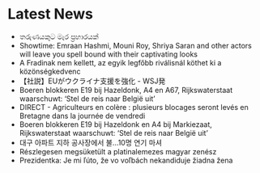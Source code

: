 # Latest News
-  තරුණයකුට මැර ප්‍රහාරයක්
-  Showtime: Emraan Hashmi, Mouni Roy, Shriya Saran and other actors will leave you spell bound with their captivating looks
-  A Fradinak nem kellett, az egyik legfőbb riválisnál köthet ki a közönségkedvenc
-  【社説】EUがウクライナ支援を強化 - WSJ発
-  Boeren blokkeren E19 bij Hazeldonk, A4 en A67, Rijkswaterstaat waarschuwt: ‘Stel de reis naar België uit’
-  DIRECT - Agriculteurs en colère : plusieurs blocages seront levés en Bretagne dans la journée de vendredi
-  Boeren blokkeren E19 bij Hazeldonk en A4 bij Markiezaat, Rijkswaterstaat waarschuwt: ‘Stel de reis naar België uit’
-  대구 아파트 지하 공사장에서 불…10명 연기 마셔
-  Részlegesen megsüketült a platinalemezes magyar zenész
-  Prezidentka: Je mi ľúto, že vo voľbách nekandiduje žiadna žena
